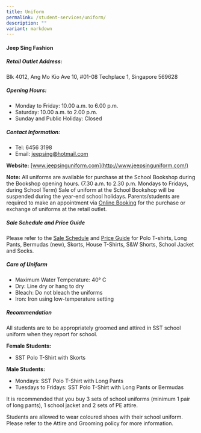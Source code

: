 ```yaml
---
title: Uniform
permalink: /student-services/uniform/
description: ""
variant: markdown
---
```

#### Jeep Sing Fashion

##### Retail Outlet Address:

Blk 4012, Ang Mo Kio Ave 10, #01-08 Techplace 1, Singapore 569628

##### Opening Hours:

*   Monday to Friday: 10.00 a.m. to 6.00 p.m.
*   Saturday: 10.00 a.m. to 2.00 p.m.
*   Sunday and Public Holiday: Closed

##### Contact Information:

*   Tel: 6456 3198
*   Email: jeepsing@hotmail.com

**Website:** [www.jeepsinguniform.com](http://www.jeepsinguniform.com/)

**Note:** All uniforms are available for purchase at the School Bookshop during the Bookshop opening hours. (7.30 a.m. to 2.30 p.m. Mondays to Fridays, during School Term) Sale of uniform at the School Bookshop will be suspended during the year-end school holidays. Parents/students are required to make an appointment via [Online Booking](https://jeepsinguniform.com/pages/appointment-booking) for the purchase or exchange of uniforms at the retail outlet.

##### Sale Schedule and Price Guide

Please refer to the [Sale Schedule](/files/SST_sale_schedule_EY24A_______3_.pdf) and [Price Guide](https://jeepsinguniform.com/collections/school-of-science-and-technology) for Polo T-shirts, Long Pants, Bermudas (new), Skorts, House T-Shirts, S&W Shorts, School Jacket and Socks.


##### Care of Uniform

*   Maximum Water Temperature: 40° C
*   Dry: Line dry or hang to dry
*   Bleach: Do not bleach the uniforms
*   Iron: Iron using low-temperature setting

##### Recommendation

All students are to be appropriately groomed and attired in SST school uniform when they report for school.

**Female Students:**

*   SST Polo T-Shirt with Skorts

**Male Students:**

*   Mondays: SST Polo T-Shirt with Long Pants
*   Tuesdays to Fridays: SST Polo T-Shirt with Long Pants or Bermudas

It is recommended that you buy 3 sets of school uniforms (minimum 1 pair of long pants), 1 school jacket and 2 sets of PE attire.

Students are allowed to wear coloured shoes with their school uniform. Please refer to the Attire and Grooming policy for more information.